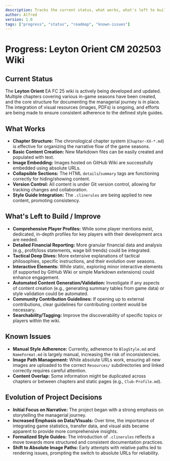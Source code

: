```yaml
---
description: Tracks the current status, what works, what's left to build, and the evolution of project decisions for the Leyton Orient CM 202503 project wiki.
author: Alfred
version: 1.0
tags: ["progress", "status", "roadmap", "known-issues"]
---
```

# Progress: Leyton Orient CM 202503 Wiki

## Current Status
The **Leyton Orient** EA FC 25 wiki is actively being developed and updated. Multiple chapters covering various in-game seasons have been created, and the core structure for documenting the managerial journey is in place. The integration of visual resources (images, PDFs) is ongoing, and efforts are being made to ensure consistent adherence to the defined style guides.

## What Works
*   **Chapter Structure:** The chronological chapter system (`Chapter-XX-*.md`) is effective for organizing the narrative flow of the game seasons.
*   **Basic Content Creation:** New Markdown files can be easily created and populated with text.
*   **Image Embedding:** Images hosted on GitHub Wiki are successfully embedded using absolute URLs.
*   **Collapsible Sections:** The HTML `details`/`summary` tags are functioning correctly for hiding/showing content.
*   **Version Control:** All content is under Git version control, allowing for tracking changes and collaboration.
*   **Style Guide Integration:** The `.clinerules` are being applied to new content, promoting consistency.

## What's Left to Build / Improve
*   **Comprehensive Player Profiles:** While some player mentions exist, dedicated, in-depth profiles for key players with their development arcs are needed.
*   **Detailed Financial Reporting:** More granular financial data and analysis (e.g., profit/loss statements, wage bill trends) could be integrated.
*   **Tactical Deep Dives:** More extensive explanations of tactical philosophies, specific instructions, and their evolution over seasons.
*   **Interactive Elements:** While static, exploring minor interactive elements (if supported by GitHub Wiki or simple Markdown extensions) could enhance engagement.
*   **Automated Content Generation/Validation:** Investigate if any aspects of content creation (e.g., generating summary tables from game data) or style validation could be automated.
*   **Community Contribution Guidelines:** If opening up to external contributions, clear guidelines for contributing content would be necessary.
*   **Searchability/Tagging:** Improve the discoverability of specific topics or players within the wiki.

## Known Issues
*   **Manual Style Adherence:** Currently, adherence to `BlogStyle.md` and `NameFormat.md` is largely manual, increasing the risk of inconsistencies.
*   **Image Path Management:** While absolute URLs work, ensuring all new images are uploaded to the correct `Resources/` subdirectories and linked correctly requires careful attention.
*   **Content Overlap:** Some information might be duplicated across chapters or between chapters and static pages (e.g., `Club-Profile.md`).

## Evolution of Project Decisions
*   **Initial Focus on Narrative:** The project began with a strong emphasis on storytelling the managerial journey.
*   **Increased Emphasis on Data/Visuals:** Over time, the importance of integrating game statistics, transfer data, and visual aids became apparent to provide more comprehensive insights.
*   **Formalized Style Guides:** The introduction of `.clinerules` reflects a move towards more structured and consistent documentation practices.
*   **Shift to Absolute Image Paths:** Early attempts with relative paths led to rendering issues, prompting the switch to absolute URLs for reliability.
